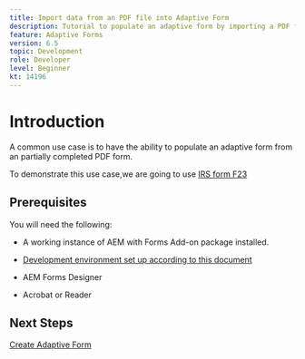 ```yaml
---
title: Import data from an PDF file into Adaptive Form
description: Tutorial to populate an adaptive form by importing a PDF file
feature: Adaptive Forms
version: 6.5
topic: Development
role: Developer
level: Beginner
kt: 14196
---
```

# Introduction

A common use case is to have the ability to populate an adaptive form from an partially completed PDF form.

To demonstrate this use case,we are going to use [IRS form F23](./assets/f23.pdf) 

## Prerequisites

You will need the following:

* A working instance of AEM with Forms Add-on package installed.

* [Development environment set up according to this document](https://experienceleague.adobe.com/docs/experience-manager-learn/forms/creating-your-first-osgi-bundle/create-your-first-osgi-bundle.html)

* AEM Forms Designer

* Acrobat or Reader

## Next Steps

[Create Adaptive Form](./create-adaptive-form.md)
